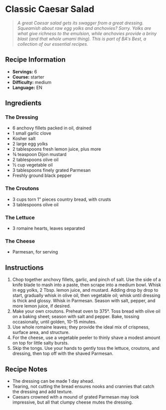 # Classic Caesar Salad

> *A great Caesar salad gets its swagger from a great dressing. Squeamish about raw egg yolks and anchovies? Sorry. Yolks are what give richness to the emulsion, while anchovies provide a briny blast (and that whole umami thing). This is part of BA's Best, a collection of our essential recipes.*

## Recipe Information

- **Servings:** 6
- **Course:** starter
- **Difficulty:** medium
- **Language:** EN

## Ingredients

### The Dressing

- 6 anchovy fillets packed in oil, drained
- 1 small garlic clove
- Kosher salt
- 2 large egg yolks
- 2 tablespoons fresh lemon juice, plus more
- ¾ teaspoon Dijon mustard
- 2 tablespoons olive oil
- ½ cup vegetable oil
- 3 tablespoons finely grated Parmesan
- Freshly ground black pepper

### The Croutons

- 3 cups torn 1" pieces country bread, with crusts
- 3 tablespoons olive oil

### The Lettuce

- 3 romaine hearts, leaves separated

### The Cheese

- Parmesan, for serving

## Instructions

1. Chop together anchovy fillets, garlic, and pinch of salt. Use the side of a knife blade to mash into a paste, then scrape into a medium bowl. Whisk in egg yolks, 2 Tbsp. lemon juice, and mustard. Adding drop by drop to start, gradually whisk in olive oil, then vegetable oil; whisk until dressing is thick and glossy. Whisk in Parmesan. Season with salt, pepper, and more lemon juice, if desired.
2. Make your own croutons. Preheat oven to 375°. Toss bread with olive oil on a baking sheet; season with salt and pepper. Bake, tossing occasionally, until golden, 10-15 minutes.
3. Use whole romaine leaves; they provide the ideal mix of crispness, surface area, and structure.
4. For the cheese, use a vegetable peeler to thinly shave a modest amount on top for little salty bursts.
5. Skip the tongs. Use your hands to gently toss the lettuce, croutons, and dressing, then top off with the shaved Parmesan.

## Recipe Notes

- The dressing can be made 1 day ahead.
- Tearing, not cutting the bread ensures nooks and crannies that catch the dressing and add texture.
- Caesars crowned with a mound of grated Parmesan may look impressive, but all that clumpy cheese mutes the dressing.
